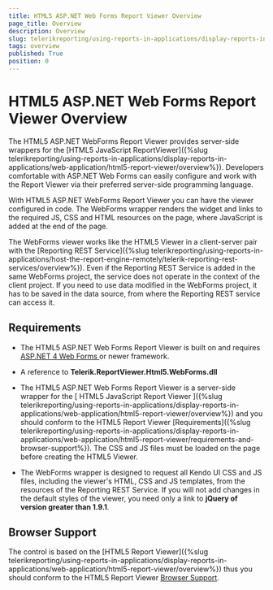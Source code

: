```yaml
---
title: HTML5 ASP.NET Web Forms Report Viewer Overview
page_title: Overview 
description: Overview
slug: telerikreporting/using-reports-in-applications/display-reports-in-applications/web-application/html5-asp.net-web-forms-report-viewer/overview
tags: overview
published: True
position: 0
---
```


# HTML5 ASP.NET Web Forms Report Viewer Overview



The HTML5 ASP.NET WebForms Report Viewer provides server-side wrappers for the         [HTML5 JavaScript ReportViewer]({%slug telerikreporting/using-reports-in-applications/display-reports-in-applications/web-application/html5-report-viewer/overview%}). Developers         comfortable with ASP.NET Web Forms can easily configure and work with the Report Viewer via their preferred server-side programming language.       

With HTML5 ASP.NET WebForms Report Viewer you can have the viewer configured in code.         The WebForms wrapper renders the widget and links to the required JS, CSS and HTML resources on the page, where JavaScript is added at the end of the page.       

The WebForms viewer works like the HTML5 Viewer in a client-server pair with the [Reporting REST Service]({%slug telerikreporting/using-reports-in-applications/host-the-report-engine-remotely/telerik-reporting-rest-services/overview%}).         Even if the Reporting REST Service is added in the same WebForms project, the service does not operate in the context of the client project.         If you need to use data modified in the WebForms project, it has to be saved in the data source, from where the Reporting REST service can access it.       

## Requirements

* The HTML5 ASP.NET Web Forms Report Viewer is built on and requires                [              ASP.NET 4 Web Forms            ](http://www.asp.net/web-forms)              or newer framework.           

* A reference to __Telerik.ReportViewer.Html5.WebForms.dll__ 

* The HTML5 ASP.NET Web Forms Report Viewer is a server-side wrapper for the [            HTML5 JavaScript Report Viewer          ]({%slug telerikreporting/using-reports-in-applications/display-reports-in-applications/web-application/html5-report-viewer/overview%}) and you should conform to the HTML5 Report Viewer [Requirements]({%slug telerikreporting/using-reports-in-applications/display-reports-in-applications/web-application/html5-report-viewer/requirements-and-browser-support%}).             The CSS and JS files must be loaded on the page before creating the HTML5 Viewer.           

* The WebForms wrapper is designed to request all Kendo UI CSS and JS files, including the viewer's HTML, CSS and JS templates,               from the resources of the Reporting REST Service. If you will not add changes in the default styles of the viewer,               you need only a link to __jQuery of version greater than 1.9.1__.             

## Browser Support

The control is based on the [HTML5 Report Viewer]({%slug telerikreporting/using-reports-in-applications/display-reports-in-applications/web-application/html5-report-viewer/overview%}) thus you should conform         to the HTML5 Report Viewer [Browser Support](143e5c03-e69d-416f-9ac0-85c397b22b8e#BrowserSupport).


